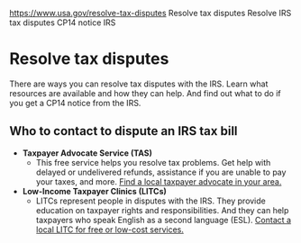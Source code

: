 

https://www.usa.gov/resolve-tax-disputes
Resolve tax disputes
Resolve IRS tax disputes
CP14 notice IRS

Resolve tax disputes
====================

There are ways you can resolve tax disputes with the IRS. Learn what resources are available and how they can help. And find out what to do if you get a CP14 notice from the IRS.

**Who to contact to dispute an IRS tax bill**
---------------------------------------------

* **Taxpayer Advocate Service (TAS)**
  - This free service helps you resolve tax problems. Get help with delayed or undelivered refunds, assistance if you are unable to pay your taxes, and more.
  [Find a local taxpayer advocate in your area.](https://www.taxpayeradvocate.irs.gov/contact-us/#:~:text=currently%20accept%20inTAS.-,Find%20a%20local%20TAS%20office,-TAS%20has%20offices)
* **Low-Income Taxpayer Clinics (LITCs)**
  - LITCs represent people in disputes with the IRS. They provide education on taxpayer rights and responsibilities. And they can help taxpayers who speak English as a second language (ESL).
  [Contact a local LITC for free or low-cost services.](https://www.taxpayeradvocate.irs.gov/about-us/low-income-taxpayer-clinics-litc/#finder)

